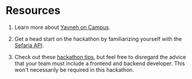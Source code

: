 # Resources

1. Learn more about [Yavneh on Campus](https://www.yavnehoncampus.org).  

2. Get a head start on the hackathon by familiarizing yourself with the [Sefaria API](https://developers.sefaria.org/reference/).

3. Check out these [hackathon tips](https://www.geeksforgeeks.org/blogs/tips-and-tricks-to-crack-a-hackathon/), but feel free to disregard the advice that your team must include a frontend and backend developer. This won't necessarily be required in this hackathon.
